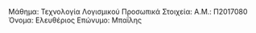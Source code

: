 Μάθημα: Τεχνολογία Λογισμικού
Προσωπικά Στοιχεία:
A.M.: Π2017080
Όνομα: Ελευθέριος
Επώνυμο: Μπαΐλης
